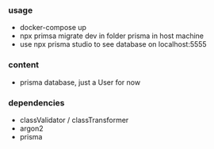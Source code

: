### usage
- docker-compose up
- npx primsa migrate dev in folder prisma in host machine
- use npx prisma studio to see database on localhost:5555
### content
- prisma database, just a User for now
### dependencies
- classValidator / classTransformer
- argon2
- prisma